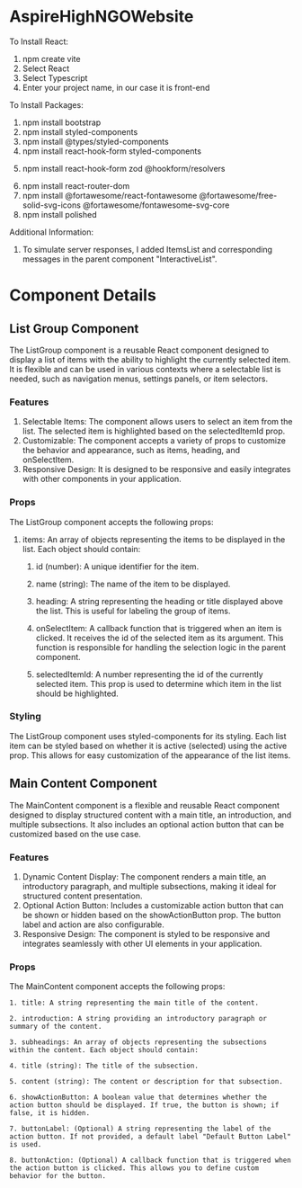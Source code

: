# AspireHighNGOWebsite

To Install React:

1. npm create vite
2. Select React
3. Select Typescript
4. Enter your project name, in our case it is front-end

To Install Packages:

1. npm install bootstrap
2. npm install styled-components
3. npm install @types/styled-components
4. npm install react-hook-form styled-components
<!-- For Form Schema, install Zod -->
5. npm install react-hook-form zod @hookform/resolvers
<!-- For Routing Purposes -->
6. npm install react-router-dom
7. npm install @fortawesome/react-fontawesome @fortawesome/free-solid-svg-icons @fortawesome/fontawesome-svg-core
8. npm install polished

Additional Information:

1. To simulate server responses, I added ItemsList and corresponding messages in the parent component "InteractiveList".

# Component Details

## List Group Component

The ListGroup component is a reusable React component designed to display a list of items with the ability to highlight the currently selected item. It is flexible and can be used in various contexts where a selectable list is needed, such as navigation menus, settings panels, or item selectors.

### Features

1. Selectable Items: The component allows users to select an item from the list. The selected item is highlighted based on the selectedItemId prop.
2. Customizable: The component accepts a variety of props to customize the behavior and appearance, such as items, heading, and onSelectItem.
3. Responsive Design: It is designed to be responsive and easily integrates with other components in your application.

### Props

The ListGroup component accepts the following props:

1. items: An array of objects representing the items to be displayed in the list. Each object should contain:

   1. id (number): A unique identifier for the item.

   2. name (string): The name of the item to be displayed.

   3. heading: A string representing the heading or title displayed above the list. This is useful for labeling the group of items.

   4. onSelectItem: A callback function that is triggered when an item is clicked. It receives the id of the selected item as its argument. This function is responsible for handling the selection logic in the parent component.

   5. selectedItemId: A number representing the id of the currently selected item. This prop is used to determine which item in the list should be highlighted.

### Styling

The ListGroup component uses styled-components for its styling. Each list item can be styled based on whether it is active (selected) using the active prop. This allows for easy customization of the appearance of the list items.

## Main Content Component

The MainContent component is a flexible and reusable React component designed to display structured content with a main title, an introduction, and multiple subsections. It also includes an optional action button that can be customized based on the use case.

### Features

1.  Dynamic Content Display: The component renders a main title, an introductory paragraph, and multiple subsections, making it ideal for structured content presentation.
2.  Optional Action Button: Includes a customizable action button that can be shown or hidden based on the showActionButton prop. The button label and action are also configurable.
3.  Responsive Design: The component is styled to be responsive and integrates seamlessly with other UI elements in your application.

### Props

The MainContent component accepts the following props:

    1. title: A string representing the main title of the content.

    2. introduction: A string providing an introductory paragraph or summary of the content.

    3. subheadings: An array of objects representing the subsections within the content. Each object should contain:

    4. title (string): The title of the subsection.

    5. content (string): The content or description for that subsection.

    6. showActionButton: A boolean value that determines whether the action button should be displayed. If true, the button is shown; if false, it is hidden.

    7. buttonLabel: (Optional) A string representing the label of the action button. If not provided, a default label "Default Button Label" is used.

    8. buttonAction: (Optional) A callback function that is triggered when the action button is clicked. This allows you to define custom behavior for the button.
